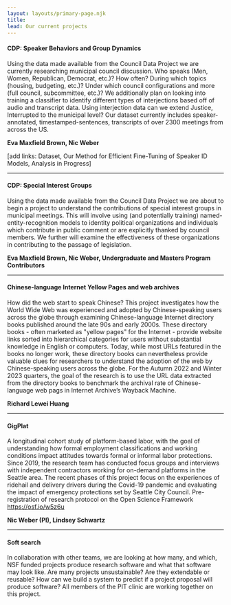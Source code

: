 ```yaml
---
layout: layouts/primary-page.njk
title: 
lead: Our current projects
---
```



#### CDP: Speaker Behaviors and Group Dynamics
Using the data made available from the Council Data Project we are currently researching municipal council discussion. Who speaks (Men, Women, Republican, Democrat, etc.)? How often? During which topics (housing, budgeting, etc.)? Under which council configurations and more (full council, subcommittee, etc.)? We additionally plan on looking into training a classifier to identify different types of interjections based off of audio and transcript data. Using interjection data can we extend Justice, Interrupted to the municipal level? Our dataset currently includes speaker-annotated, timestamped-sentences, transcripts of over 2300 meetings from across the US.

**Eva Maxfield Brown, Nic Weber**

[add links: Dataset, Our Method for Efficient Fine-Tuning of Speaker ID Models, Analysis in Progress]

---

#### CDP: Special Interest Groups
Using the data made available from the Council Data Project we are about to begin a project to understand the contributions of special interest groups in municipal meetings. This will involve using (and potentially training) named-entity-recognition models to identity political organizations and individuals which contribute in public comment or are explicitly thanked by council members. We further will examine the effectiveness of these organizations in contributing to the passage of legislation.

**Eva Maxfield Brown, Nic Weber, Undergraduate and Masters Program Contributors**

---

#### Chinese-language Internet Yellow Pages and web archives
How did the web start to speak Chinese? This project investigates how the World Wide Web was experienced and adopted by Chinese-speaking users across the globe through examining Chinese-language Internet directory books published around the late 90s and early 2000s. These directory books - often marketed as "yellow pages" for the Internet - provide website links sorted into hierarchical categories for users without substantial knowledge in English or computers. Today, while most URLs featured in the books no longer work, these directory books can nevertheless provide valuable clues for researchers to understand the adoption of the web by Chinese-speaking users across the globe. 
For the Autumn 2022 and Winter 2023 quarters, the goal of the research is to use the URL data extracted from the directory books to benchmark the archival rate of Chinese-language web pags in Internet Archive’s Wayback Machine. 

**Richard Lewei Huang**

---

#### GigPlat
A longitudinal cohort study of platform-based labor, with the goal of understanding how formal employment classifications and working conditions impact attitudes towards formal or informal labor protections. Since 2019, the research team has conducted focus groups and interviews with independent contractors working for on-demand platforms in the Seattle area. The recent phases of this project focus on the experiences of ridehail and delivery drivers during the Covid-19 pandemic and evaluating the impact of emergency protections set by Seattle City Council. 
Pre-registration of research protocol on the Open Science Framework https://osf.io/w5z6u

**Nic Weber (PI), Lindsey Schwartz**

---

#### Soft search
In collaboration with other teams, we are looking at how many, and which, NSF funded projects produce research software and what that software may look like. Are many projects unsustainable? Are they extendable or reusable? How can we build a system to predict if a project proposal will produce software? All members of the PIT clinic are working together on this project.

